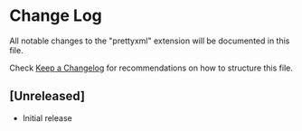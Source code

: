 # Change Log

All notable changes to the "prettyxml" extension will be documented in this file.

Check [Keep a Changelog](http://keepachangelog.com/) for recommendations on how to structure this file.

## [Unreleased]

- Initial release